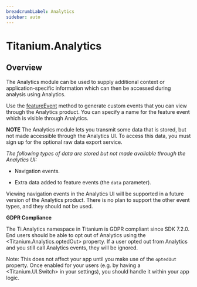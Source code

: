 ```yaml
---
breadcrumbLabel: Analytics
sidebar: auto
---
```


# Titanium.Analytics

<ProxySummary/>

## Overview

The Analytics module can be used to supply additional context or application-specific 
information which can then be accessed during analysis using Analytics.

Use the [featureEvent](Titanium.Analytics.featureEvent) method to generate custom
events that you can view through the Analytics product. You can specify a name for 
the feature event which is visible through Analytics.

**NOTE** The Analytics module lets you transmit some data that is stored, but 
not made accessible through the Analytics UI. To access this data, you must
sign up for the optional raw data export service. 

*The following types of data are stored but not made available through the Analytics UI:*

*   Navigation events.

*   Extra data added to feature events (the `data` parameter).

Viewing navigation events in the Analytics UI will be supported in a future version 
of the Analytics product. There is no plan to support the other event types, and they 
should not be used.

**GDPR Compliance**

The Ti.Analytics namespace in Titanium is GDPR compliant since SDK 7.2.0. End users
should be able to opt out of Analytics using the <Titanium.Analytics.optedOut> property.
If a user opted out from Analytics and you still call Analytics events, they will be ignored.

Note: This does not affect your app until you make use of the `optedOut` property. Once
enabled for your users (e.g. by having a <Titanium.UI.Switch> in your settings), you
should handle it within your app logic.

<ApiDocs/>
